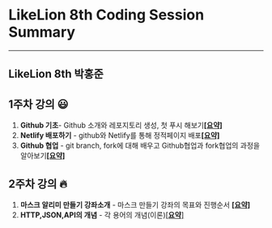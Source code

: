 # LikeLion 8th Coding Session Summary
-----------------------------------------------
## LikeLion 8th 박홍준

## 1주차 강의 :smiley:

1. **Github 기초**- Github 소개와 레포지토리 생성, 첫 푸시 해보기[**[요약]**](https://github.com/qkrghd147/Lecture-Summary/blob/master/1%EC%A3%BC%EC%B0%A8/Github%20%EA%B8%B0%EC%B4%88.md)
2. **Netlify 배포하기** - github와 Netlify를 통해 정적페이지 배포[**[요약]**](https://github.com/qkrghd147/Lecture-Summary/blob/master/1%EC%A3%BC%EC%B0%A8/Netlify%20%EB%A5%BC%20%EC%9D%B4%EC%9A%A9%ED%95%98%EC%97%AC%20%EB%B0%B0%ED%8F%AC%ED%95%98%EA%B8%B0.md)
3. **Github 협업** - git branch, fork에 대해 배우고 Github협업과 fork협업의 과정을 알아보기[**[요약]**](https://github.com/qkrghd147/Lecture-Summary/blob/master/1%EC%A3%BC%EC%B0%A8/Github%20%ED%98%91%EC%97%85.md)

## 2주차 강의 :fire:

1. **마스크 알리미 만들기 강좌소개** - 마스크 만들기 강좌의 목표와 진행순서 [**[요약]**](https://github.com/qkrghd147/Lecture-Summary/blob/master/2%EC%A3%BC%EC%B0%A8/%EB%A7%88%EC%8A%A4%ED%81%AC%20%EC%95%8C%EB%A6%AC%EB%AF%B8%20%EB%A7%8C%EB%93%A4%EA%B8%B0%20%EA%B0%95%EC%A2%8C%EC%86%8C%EA%B0%9C.md)
2. **HTTP,JSON,API의 개념** - 각 용어의 개념(이론)[[**요약**]](https://github.com/qkrghd147/Lecture-Summary/blob/master/2%EC%A3%BC%EC%B0%A8/HTTP%2CJSON%2CAPI%20%EA%B0%9C%EB%85%90.md)